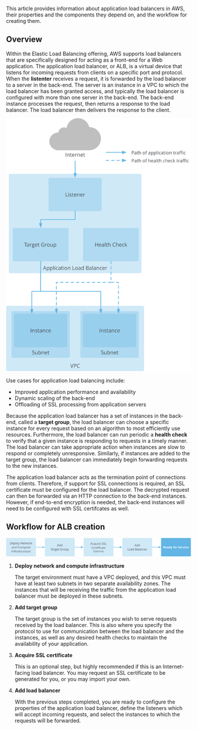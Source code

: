
This article provides information about application load balancers in AWS, their properties and the components they depend on, and the workflow for creating them.

## Overview

Within the Elastic Load Balancing offering, AWS supports load balancers that are specifically designed for acting as a front-end for a Web application. The application load balancer, or ALB, is a virtual device that listens for incoming requests from clients on a specific port and protocol. When the **listenter** receives a request, it is forwarded by the load balancer to a server in the back-end. The server is an instance in a VPC to which the load balancer has been granted access, and typically the load balancer is configured with more than one server in the back-end. The back-end instance processes the request, then returns a response to the load balancer. The load balancer then delivers the response to the client.

![Diagram of the AWS application load balancer feature](aws-alb-overview.svg "Main components in an AWS application load balancer configuration")

Use cases for application load balancing include:

-   Improved application performance and availability
-   Dynamic scaling of the back-end
-   Offloading of SSL processing from application servers

Because the application load balancer has a set of instances in the back-end, called a **target group**, the load balancer can choose a specific instance for every request based on an algorithm to most efficiently use resources. Furthermore, the load balancer can run periodic a **health check** to verify that a given instance is responding to requests in a timely manner. The load balancer can take appropriate action when instances are slow to respond or completely unresponsive. Similarly, if instances are added to the target group, the load balancer can immediately begin forwarding requests to the new instances.

The application load balancer acts as the termination point of connections from clients. Therefore, if support for SSL connections is required, an SSL certificate must be configured for the load balancer. The decrypted request can then be forwarded via an HTTP connection to the back-end instances. However, if end-to-end encryption is needed, the back-end instances will need to be configured with SSL certifcates as well.

## Workflow for ALB creation

![Diagram showing the major steps required to deploy an application load balancer](aws-alb-workflow.svg "Steps required to deploy an application load balancer")

1.  **Deploy network and compute infrastructure**

    The target environment must have a VPC deployed, and this VPC must have at least two subnets in two separate availability zones. The instances that will be receiving the traffic from the application load balancer must be deployed in these subnets.

2.  **Add target group**

    The target group is the set of instances you wish to serve requests received by the load balancer. This is also where you specify the protocol to use for communication between the load balancer and the instances, as well as any desired health checks to maintain the availability of your application.

3.  **Acquire SSL certificate**

    This is an optional step, but highly recommended if this is an Internet-facing load balancer. You may request an SSL certificate to be generated for you, or you may import your own.

4.  **Add load balancer**

    With the previous steps completed, you are ready to configure the properties of the application load balancer, define the listeners which will accept incoming requests, and select the instances to which the requests will be forwarded.


